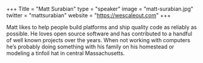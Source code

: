 +++
Title = "Matt Surabian"
type = "speaker"
image = "matt-surabian.jpg"
twitter = "mattsurabian"
website = "https://wescaleout.com"
+++

Matt likes to help people build platforms and ship quality code as reliably as possible. He loves open source software and has contributed to a handful of well known projects over the years. When not working with computers he’s probably doing something with his family on his homestead or modeling a tinfoil hat in central Massachusetts.
